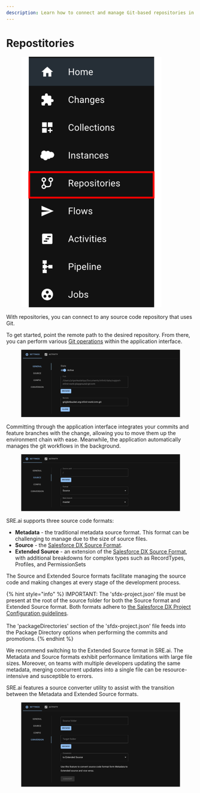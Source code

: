 ```yaml
---
description: Learn how to connect and manage Git-based repositories in SRE.ai.
---
```


# Repostitories

<figure><img src="../.gitbook/assets/Repositories.png" alt="" width="375"><figcaption></figcaption></figure>

With repositories, you can connect to any source code repository that uses Git.

To get started, point the remote path to the desired repository. From there, you can perform various [Git operations](https://git-scm.com/docs) within the application interface.

<figure><img src="../.gitbook/assets/image (13).png" alt=""><figcaption></figcaption></figure>

Committing through the application interface integrates your commits and feature branches with the change, allowing you to move them up the environment chain with ease. Meanwhile, the application automatically manages the git workflows in the background.

<figure><img src="../.gitbook/assets/image (14).png" alt=""><figcaption></figcaption></figure>

SRE.ai supports three source code formats:

* **Metadata** - the traditional metadata source format. This format can be challenging to manage due to the size of source files.
* **Source** - the [Salesforce DX Source Format](https://developer.salesforce.com/docs/atlas.en-us.sfdx_dev.meta/sfdx_dev/sfdx_dev_source_file_format.htm).
* **Extended Source** - an extension of the [Salesforce DX Source Format](https://developer.salesforce.com/docs/atlas.en-us.sfdx_dev.meta/sfdx_dev/sfdx_dev_source_file_format.htm), with additional breakdowns for complex types such as RecordTypes, Profiles, and PermissionSets

The Source and Extended Source formats facilitate managing the source code and making changes at every stage of the development process.

{% hint style="info" %}
IMPORTANT: The 'sfdx-project.json' file must be present at the root of the source folder for both the Source format and Extended Source format. Both formats adhere to [the Salesforce DX Project Configuration guidelines](https://developer.salesforce.com/docs/atlas.en-us.sfdx_dev.meta/sfdx_dev/sfdx_dev_ws_config.htm).\
\
The 'packageDirectories' section of the 'sfdx-project.json' file feeds into the Package Directory options when performing the commits and promotions.
{% endhint %}

We recommend switching to the Extended Source format in SRE.ai. The Metadata and Source formats exhibit performance limitations with large file sizes. Moreover, on teams with multiple developers updating the same metadata, merging concurrent updates into a single file can be resource-intensive and susceptible to errors.

SRE.ai features a source converter utility to assist with the transition between the Metadata and Extended Source formats.

<figure><img src="../.gitbook/assets/image (15).png" alt=""><figcaption></figcaption></figure>
